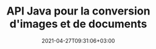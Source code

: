---
############################# Static ############################
layout: "product"
date: 2021-04-27T09:31:06+03:00
draft: false

product: "Conversion"
product_tag: "conversion"
platform: "Java"
platform_tag: "java"

############################# Head ############################
head_title: "API de conversion de documents Java | Convertir PDF Word Excel PPTX HTML Images"
head_description: "API de conversion de documents Java. Convertir PDF Word DOC DOCX, feuille de calcul Excel, PPT PPTX, HTML, PSD, MPT MPP, e-mail MSG EMLX, XML et formats de fichiers image."

############################# Header ############################
title: "API Java pour la conversion d'images et de documents"
description: "API Java native pour intégrer la fonctionnalité de conversion de documents dans les applications Java, prenant en charge plus de 80 formats de fichiers de documents et d'images."
button:
    enable: true
    icon: "fas fa-arrow-down"
    label: "Télécharger la version d'essai gratuite"
    link: "https://downloads.groupdocs.com/conversion/java"

############################# SubMenu ############################
submenu:
    enable: true
    
    left:
        img_alt: "GroupDocs.Conversion for Java"
        image: "/border/groupdocs-conversion-java.svg"
        product: "GroupDocs.Conversion"
        platform: "Java"

    middle:
        button:
            # button loop
            - link: "#overview"
              text: "Aperçu"

            # button loop
            - link: "#features"
              text: "Caractéristiques"

            # button loop
            - link: "#support"
              text: "Support"

            # button loop
            - link: "https://products.groupdocs.app/conversion"
              text: "Live Demo"

            # button loop
            - link: "https://purchase.groupdocs.com/pricing/conversion/java"
              text: "Pricing"

    right:
        link_download: "https://downloads.groupdocs.com/conversion"
        link_learn: "https://docs.groupdocs.com/conversion/java/"
        link_buy: "https://purchase.groupdocs.com"

############################# Aperçu ############################
overview:
    enable: true
    content: |
      GroupDocs.Conversion pour Java combine un ensemble puissant d'API de conversion de documents pour afficher des images et des formats de documents dans vos applications Java sans avoir à installer de logiciel supplémentaire. Il pixellise nativement les documents et les convertit en SVG + HTML + CSS pour améliorer la qualité de visualisation des documents tout en offrant une sortie haute fidélité en texte vrai. Utilisation de l'API de rendu de documents - visualisez rapidement des PDF, HTML, XML, Microsoft Office Word, des feuilles de calcul Excel, des présentations PowerPoint, des e-mails Outlook, des diagrammes Visio, des projets, des métafichiers, des images et divers autres formats de fichiers avec facilité et moins de risques de programmation. Il peut également afficher des fichiers protégés par mot de passe et permettre d'obtenir une représentation du document sous forme de HTML, d'image ou de PDF après le rendu. Notre bibliothèque de conversion de fichiers est assez personnalisable, car elle vous permet d'afficher l'intégralité du document ou de le rendre partiellement pour accélérer le processus. Grâce à l'API GroupDocs.Conversion pour Java, vous pouvez afficher des pages, une plage de cellules spécifique dans une feuille de calcul ou même restituer une couche de document individuelle dans des formats tels que PDF et CAO.
        
      GroupDocs.Conversion pour l'API Java vous permet de rendre des documents avec/sans annotation ou commentaires pour les formats de fichiers pris en charge. Il vous permet également d'ajouter des répertoires de polices personnalisés et d'extraire des informations de base sur le document telles que FileType, Extension, Name, PageCount, etc.
        
      GroupDocs.Conversion pour Java est compatible avec toutes les versions de Java et prend en charge les systèmes d'exploitation courants (Windows, Linux, macOS) capables d'exécuter l'environnement d'exécution Java.
    tabs:
      enable: true   
      
      ## TAB ONE ##
      tab_one:
        description: |
          Voici un aperçu de GroupDocs.Conversion pour Java :

        right:
          enable: true
          icon: "fab fa-html5"
          title: "Aperçu"
          content: |
            * Détection automatique du type de fichier
            * Convertir des documents
            * Convertir des feuilles de calcul
            * Convertir des présentations
            * Convertir des documents PDF
            * Convertir des images raster
            * Convertir des documents HTML
            * Convertir des documents PSD
            * Convertir des documents CAO
            * Configurer le filigrane
            * Appliquer la protection par mot de passe
            * Conversion personnalisée
      
      ## TAB TWO ##
      tab_two:
        description: |
          GroupDocs.Conversion pour Java prend en charge la conversion entre tous les [formats de fichiers de documents](https://docs.groupdocs.com/conversion/java/supported-document-formats/) populaires et couramment utilisés.

        left:
          enable: true
          table:
            # table loop
            - title: "Convertir à partir de :"
              content: |
                * **Documentos**: DOC, DOCX, DOCM, DOT, DOTX, DOTM, RTF, TXT, ODT, OTT
                * **Hojas de cálculo**: XLS, XLSX, XLSM, XLSB, XLT, XLTX, XLTM, XLAM, CSV, XLS2003, Excel95, ODS, TSV, FODS
                * **Presentaciones**: PPT, PPTX, PPS, PPSX, ODP, POT, POTM, POTX, PPTM, PPSM
                * **Imágenes**: TIF, TIFF, JPG, JPEG, PNG, GIF, BMP, ICO, CMX, DIB, JPC, JPEG2000, JPEG-LS
                * **Portátil**: PDF, XPS, OXPS, EPUB
                * **PostScript**: EPS, PS, PSL
                * **HTML**: HTM, HTML, MHTML
                * **Diagramas**: VSD, VSDX, VSS, VST, VSX, VTX, VDW, VDX, SVG, VSDM, VSSM, VSTM
                * **Proyecto**: MPT, MPP, MPX
                * **Perspectiva**: PST, OST
                * **Correo electrónico**: MSG, EML, EMLX
                * **AutoCAD**: DXF, DWG, DWT, STL, DWF, IFC
                * **Postscript**: EPS, PS, PSL, CGM
                * **CorelDRAW**: CDR
                * **XML**: XSLT
                * **Látex**: Látex
                * **Otro**: VCF, OTG, MD

        right:
          enable: true
          table:
            # table loop
            - title: "Convertir en:"
              content: |
                * **Documentos**: DOC, DOCX, DOCM, DOT, DOTX, DOTM, RTF, TXT, ODT, OTT
                * **Hojas de cálculo**: XLS, XLSX, XLSM, XLSB, CSV, XLS2003, TSV, XLTX, ODS, XLAM, FODS, DIF, SXC
                * **Presentaciones**: PPT, PPTX, PPS, PPSX, ODP, POTX, POTM, PPTM, PPSM, FODP
                * **Imágenes**: TIF, TIFF, JPG, JPEG, PNG, GIF, BMP, ICO, JPEG2000
                * **Metarchivos**: EMF, WMF, EMZ, WMZ
                * **Diagramas**: SVGZ
                * **Portátil**: PDF, XPS
                * **HTML**: HTM, HTML, MHTML
                * **Otro**: MD

      ## TAB THREE ##
      tab_three:
        description: |
          GroupDocs.Conversion for Java apoya siguiendo Systèmes d'exploitation, Frameworks & Directeur chargé d'emballages:
        
        left:
          enable: true
          table:
            # table loop
            - icon: "fab fa-windows"
              title: "Systèmes d'exploitation"
              content: |
                * Bureau Microsoft Windows
                * Serveur Microsoft Windows
                * Linux
                * Mac OS

            # table loop
            - icon: "fas fa-code"
              title: "Cadres pris en charge"
              content: |
                * Java 7 (1.7) et supérieur

        right:
          enable: true
          table:
            # table loop
            - icon: "fas fa-cogs"
              title: "Environnements de développement"
              content: |
                * NetBeans
                * IDÉE IntelliJ
                * Éclipse
            # table loop
            - icon: "fas fa-tools"
              title: "Outil d'automatisation de construction"
              content: |
                * Maven

############################# Caractéristiques ############################
features:
    enable: true
    title: "GroupDocs.Conversion pour les fonctionnalités Java"

    feature:
      # feature loop
      - icon: "fas fa-copy"
        content: "Intégration facile & Metered Licensing"

      # feature loop
      - icon: "fas fa-eye"
        content: "Appliquer le zoom par défaut lors de la conversion en mots, diapositives ou cellules"

      # feature loop
      - icon: "fas fa-bolt"
        content: "Conversion vers/depuis les formats d'image raster les plus populaires et spécification du DPI, de la hauteur et de la largeur de l'image"
      
      # feature loop
      - icon: "fas fa-file-powerpoint"
        content: "Possibilité de PDF en niveaux de gris, de rotation de PDF et d'image lors de la conversion"

      # feature loop
      - icon: "fas fa-code"
        content: "Définir et spécifier le filigrane dans le document converti en arrière-plan"

      # feature loop
      - icon: "fas fa-cloud"
        content: "Configurer la transparence du filigrane et les répertoires de polices personnalisés"

      # feature loop
      - icon: "fas fa-remove-format"
        content: "Spécifiez la police par défaut pour remplacer les polices manquantes lors de la conversion de documents et de feuilles de calcul"

      # feature loop
      - icon: "fas fa-comment-slash"
        content: "Convertir et obtenir la sortie en tant que chemin ou flux IO"

      # feature loop
      - icon: "fas fa-location-arrow"
        content: "Supprimer les commentaires des diapositives lors de la conversion et conserver les lignes de la grille lors de la conversion de la feuille de calcul"

      # feature loop
      - icon: "fas fa-border-all"
        content: "Spécifiez la plage de cellules dans la feuille de calcul pour la conversion et convertissez des pages spécifiques du document en PDF"

      # feature loop
      - icon: "fas fa-wrench"
        content: "Convertir une feuille de calcul en sautant les lignes et les colonnes vides et afficher les feuilles masquées"

      # feature loop
      - icon: "fas fa-columns"
        content: "Compter le nombre total de pages d'un document et spécifier le mot de passe du document lors de la conversion"

      # feature loop
      - icon: "fas fa-file-word"
        content: "Option pour supprimer les annotations PDF"

      # feature loop
      - icon: "fas fa-envelope"
        content: "Détection automatique du type de document source et obtention de toutes les conversions possibles lors de la conversion en continu"

      # feature loop
      - icon: "fas fa-print"
        content: "Obtenir chaque page dans un flux séparé lors de la conversion HTML"

      # feature loop
      - icon: "fas fa-file-archive"
        content: "Convertir des documents Word avec suivi des modifications et afficher/masquer le balisage"

      # feature loop
      - icon: "fas fa-lock"
        content: "Obtenir toutes les mises en page pour le type de document CAO et spécifier la mise en page à convertir à partir d'un document CAO"

      # feature loop
      - icon: "fas fa-file-code"
        content: "Définir une largeur et une hauteur spécifiques pour chaque mise en page à partir d'un document CAO"
      
      # feature loop
      - icon: "fas fa-fill-drip"
        content: "Définir le fuseau horaire du champ SENT lors de la conversion à partir d'un e-mail"

      # feature loop
      - icon: "fas fa-file-excel"
        content: "Convertir un fichier image TIFF multipage en PDF"

      # feature loop
      - icon: "fas fa-heading"
        content: "Ajuster la luminosité, le contraste et le gamma lors de la conversion d'un document en image"

      # feature loop
      - icon: "fas fa-project-diagram"
        content: "Convertir des documents XML sans transformation"

      # feature loop
      - icon: "fas fa-cube"
        content: "Convertir les pièces jointes d'un document de messagerie"

    more_feature :
      # more_feature_loop
      - title: "Lire le document à partir de l'URL ou du chemin pour la conversion"
        content: |
          À l'aide de GroupDocs.Conversion pour l'API Java, vous pouvez lire le document d'entrée à partir d'un chemin de fichier ainsi que d'une URL. Alors que vous pouvez enregistrer le document de sortie sous forme de fichier ou envoyer la sortie directement dans un flux.
      
      # more_feature_loop
      - title: "Conversion facile du format de document à l'aide de Java"
        content: |
          Vous pouvez convertir le format de fichier d'une multitude de types de documents à l'aide de GroupDocs.Conversion pour l'API Java. Ici, quelques lignes de code vous sont présentées pour effectuer une conversion de document de base à l'aide de Java.

          ```java
          ConversionConfig config = new ConversionConfig();
          config.setStoragePath(storagePath);

          ConversionHandler conversionHandler = new ConversionHandler(config);
          ImageSaveOptions saveOptions = new ImageSaveOptions();
          saveOptions.setConvertFileType(ImageSaveOptions.ImageFileType.PSD);
          PsdOptions psdOptions = new PsdOptions();
          psdOptions.setColorMode(PsdOptions.ColorModes.GRAYSCALE);
          psdOptions.setCompressionMethod(PsdOptions.CompressionMethods.RAW);
          ConvertedDocument result = conversionHandler. convert(sourceFileName, saveOptions);
          result.save(sourceFileName + "." + result.getFileType());
          ```

      # more_feature_loop
      - title: "Support technique complet"
        content: "GroupDocs.Conversion for Java est une API simple et précise que vous pouvez intégrer assez facilement dans vos applications Java. Cependant, pour vous permettre d'être opérationnel en un rien de temps, nous fournissons également des exemples de code faciles à suivre et une documentation API complète.."

############################# Support ############################
support:
    enable: true

############################# Solutions ############################
solutions:
    enable: true
    title: "GroupDocs.Conversion propose des API de visualisation de documents pour d'autres environnements de développement populaires"

    solution:
        # solution loop
        - img_alt: "GroupDocs.Conversion for .NET"
          image: "/border/groupdocs-conversion-net.svg"
          product: "GroupDocs.Conversion"
          platform: ".NET"
          link: "/conversion/net/"

############################# Back to top ###############################
back_to_top:
  enable: true
---